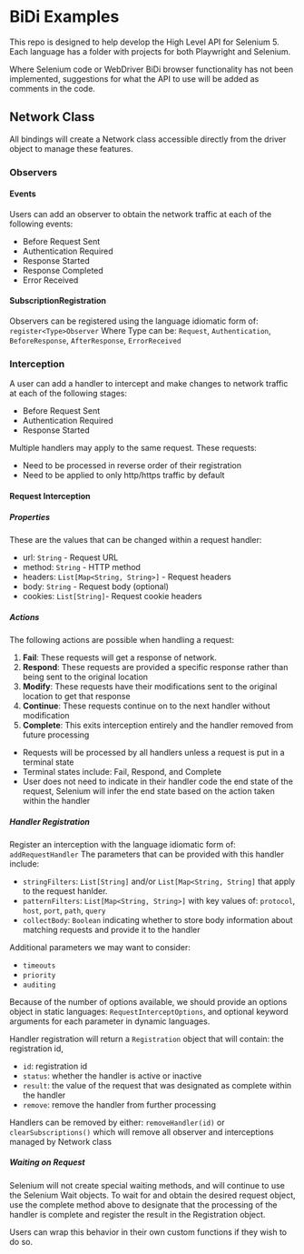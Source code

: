 # BiDi Examples

This repo is designed to help develop the High Level API for Selenium 5.
Each language has a folder with projects for both Playwright and Selenium.

Where Selenium code or WebDriver BiDi browser functionality
has not been implemented, suggestions for what the API to use will be 
added as comments in the code.

## Network Class
All bindings will create a Network class accessible directly from the driver object to manage these features.

### Observers

#### Events
Users can add an observer to obtain the network traffic at each of the following events:
* Before Request Sent
* Authentication Required
* Response Started
* Response Completed
* Error Received

#### SubscriptionRegistration
Observers can be registered using the language idiomatic form of: `register<Type>Observer`
Where Type can be: `Request`, `Authentication`, `BeforeResponse`, `AfterResponse`, `ErrorReceived` 

### Interception
A user can add a handler to intercept and make changes to network traffic at each of the following stages:
* Before Request Sent
* Authentication Required
* Response Started

Multiple handlers may apply to the same request.
These requests:
* Need to be processed in reverse order of their registration
* Need to be applied to only http/https traffic by default

#### Request Interception

##### Properties
These are the values that can be changed within a request handler:
* url: `String` - Request URL
* method: `String` - HTTP method
* headers: `List[Map<String, String>]` - Request headers
* body: `String` - Request body (optional)
* cookies: `List[String]`- Request cookie headers

##### Actions
The following actions are possible when handling a request:
1. **Fail**: These requests will get a response of network.
2. **Respond**: These requests are provided a specific response rather than being sent to the original location
3. **Modify**: These requests have their modifications sent to the original location to get that response
4. **Continue**: These requests continue on to the next handler without modification
5. **Complete**: This exits interception entirely and the handler removed from future processing

* Requests will be processed by all handlers unless a request is put in a terminal state
* Terminal states include: Fail, Respond, and Complete
* User does not need to indicate in their handler code the end state of the request, 
Selenium will infer the end state based on the action taken within the handler

##### Handler Registration
Register an interception with the language idiomatic form of: `addRequestHandler`
The parameters that can be provided with this handler include:
* `stringFilters`: `List[String]` and/or `List[Map<String, String]` that apply to the request hanlder.
* `patternFilters`: `List[Map<String, String>]` with key values of: `protocol`, `host`, `port`, `path`, `query` 
* `collectBody`: `Boolean` indicating whether to store body information about matching requests and provide it to the handler

Additional parameters we may want to consider:
* `timeouts`
* `priority`
* `auditing`

Because of the number of options available, we should provide an options object in static languages:
`RequestInterceptOptions`, and optional keyword arguments for each parameter in dynamic languages.

Handler registration will return a `Registration` object that will contain: the registration id,
* `id`: registration id
* `status`: whether the handler is active or inactive
* `result`: the value of the request that was designated as complete within the handler
* `remove`: remove the handler from further processing

Handlers can be removed by either:
`removeHandler(id)` or `clearSubscriptions()` which will remove all observer and interceptions managed by Network class 

##### Waiting on Request 

Selenium will not create special waiting methods, and will continue to use the Selenium Wait objects.
To wait for and obtain the desired request object, use the complete method above to designate
that the processing of the handler is complete and register the result in the Registration object.

Users can wrap this behavior in their own custom functions if they wish to do so.

